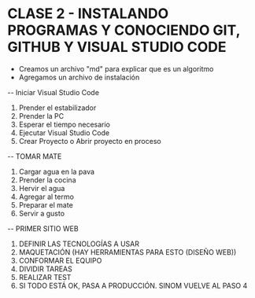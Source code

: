 # CLASE 2 - INSTALANDO PROGRAMAS Y CONOCIENDO GIT, GITHUB Y VISUAL STUDIO CODE

- Creamos un archivo "md" para explicar que es un algoritmo
- Agregamos un archivo de instalación

<!-- ALGORITMO -->
-- Iniciar Visual Studio Code

1) Prender el estabilizador
2) Prender la PC
3) Esperar el tiempo necesario
4) Ejecutar Visual Studio Code
5) Crear Proyecto o Abrir proyecto en proceso

-- TOMAR MATE

1) Cargar agua en la pava
2) Prender la cocina
3) Hervir el agua
4) Agregar al termo
5) Preparar el mate
6) Servir a gusto


-- PRIMER SITIO WEB
1) DEFINIR LAS TECNOLOGÍAS A USAR
2) MAQUETACIÓN (HAY HERRAMIENTAS PARA ESTO (DISEÑO WEB)) 
3) CONFORMAR EL EQUIPO
4) DIVIDIR TAREAS
5) REALIZAR TEST
6) SI TODO ESTÁ OK, PASA A PRODUCCIÓN. SINOM VUELVE AL PASO 4